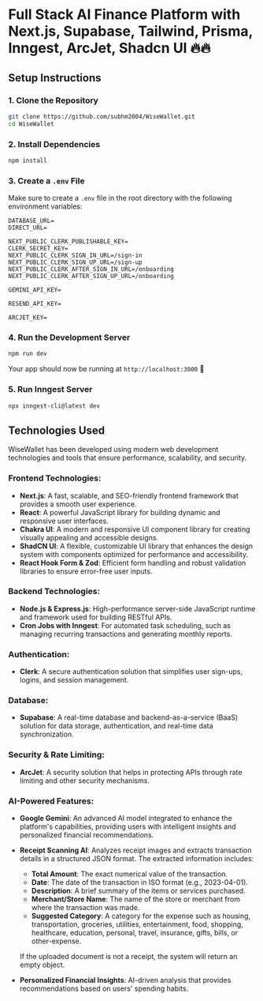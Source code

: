 # Full Stack AI Finance Platform with Next.js, Supabase, Tailwind, Prisma, Inngest, ArcJet, Shadcn UI  🔥🔥

## Setup Instructions

### 1. Clone the Repository
```sh
git clone https://github.com/subhm2004/WiseWallet.git
cd WiseWallet
```

### 2. Install Dependencies
```sh
npm install
```

### 3. Create a `.env` File
Make sure to create a `.env` file in the root directory with the following environment variables:

```
DATABASE_URL=
DIRECT_URL=

NEXT_PUBLIC_CLERK_PUBLISHABLE_KEY=
CLERK_SECRET_KEY=
NEXT_PUBLIC_CLERK_SIGN_IN_URL=/sign-in
NEXT_PUBLIC_CLERK_SIGN_UP_URL=/sign-up
NEXT_PUBLIC_CLERK_AFTER_SIGN_IN_URL=/onboarding
NEXT_PUBLIC_CLERK_AFTER_SIGN_UP_URL=/onboarding

GEMINI_API_KEY=

RESEND_API_KEY=

ARCJET_KEY=
```

### 4. Run the Development Server
```sh
npm run dev
```

Your app should now be running at `http://localhost:3000` 🚀

### 5. Run Inngest Server
```sh
npx inngest-cli@latest dev
```

## Technologies Used
WiseWallet has been developed using modern web development technologies and tools that ensure performance, scalability, and security.

### Frontend Technologies:
- **Next.js**: A fast, scalable, and SEO-friendly frontend framework that provides a smooth user experience.
- **React**: A powerful JavaScript library for building dynamic and responsive user interfaces.
- **Chakra UI**: A modern and responsive UI component library for creating visually appealing and accessible designs.
- **ShadCN UI**: A flexible, customizable UI library that enhances the design system with components optimized for performance and accessibility.
- **React Hook Form & Zod**: Efficient form handling and robust validation libraries to ensure error-free user inputs.

### Backend Technologies:
- **Node.js & Express.js**: High-performance server-side JavaScript runtime and framework used for building RESTful APIs.
- **Cron Jobs with Inngest**: For automated task scheduling, such as managing recurring transactions and generating monthly reports.

### Authentication:
- **Clerk**: A secure authentication solution that simplifies user sign-ups, logins, and session management.

### Database:
- **Supabase**: A real-time database and backend-as-a-service (BaaS) solution for data storage, authentication, and real-time data synchronization.

### Security & Rate Limiting:
- **ArcJet**: A security solution that helps in protecting APIs through rate limiting and other security mechanisms.

### AI-Powered Features:
- **Google Gemini**: An advanced AI model integrated to enhance the platform's capabilities, providing users with intelligent insights and personalized financial recommendations.
- **Receipt Scanning AI**: Analyzes receipt images and extracts transaction details in a structured JSON format. The extracted information includes:
  - **Total Amount**: The exact numerical value of the transaction.
  - **Date**: The date of the transaction in ISO format (e.g., 2023-04-01).
  - **Description**: A brief summary of the items or services purchased.
  - **Merchant/Store Name**: The name of the store or merchant from where the transaction was made.
  - **Suggested Category**: A category for the expense such as housing, transportation, groceries, utilities, entertainment, food, shopping, healthcare, education, personal, travel, insurance, gifts, bills, or other-expense.
  
  If the uploaded document is not a receipt, the system will return an empty object.
- **Personalized Financial Insights**: AI-driven analysis that provides recommendations based on users' spending habits.

